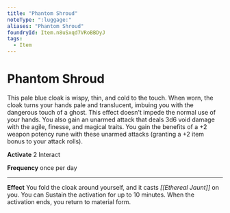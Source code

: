 ```yaml
---
title: "Phantom Shroud"
noteType: ":luggage:"
aliases: "Phantom Shroud"
foundryId: Item.n8uSxqd7VRoBBDyJ
tags:
  - Item
---
```


# Phantom Shroud

This pale blue cloak is wispy, thin, and cold to the touch. When worn, the cloak turns your hands pale and translucent, imbuing you with the dangerous touch of a ghost. This effect doesn't impede the normal use of your hands. You also gain an unarmed attack that deals 3d6 void damage with the agile, finesse, and magical traits. You gain the benefits of a +2 weapon potency rune with these unarmed attacks (granting a +2 item bonus to your attack rolls).

**Activate** 2 Interact

**Frequency** once per day

* * *

**Effect** You fold the cloak around yourself, and it casts _[[Ethereal Jaunt]]_ on you. You can Sustain the activation for up to 10 minutes. When the activation ends, you return to material form.
